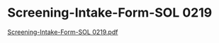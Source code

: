 # Screening-Intake-Form-SOL 0219

[Screening-Intake-Form-SOL 0219.pdf](Screening-Intake-Form-SOL%200219%20f58d8c556d3c4867a5b28e3ee57ece50/Screening-Intake-Form-SOL_0219.pdf)